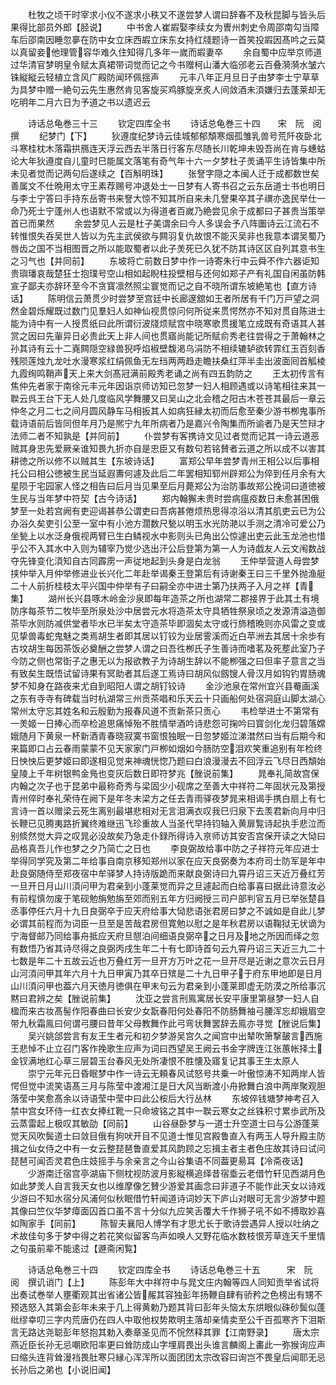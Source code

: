 <!-- { "loadSidebar": true } -->
　　杜牧之顷干时宰求小仪不遂求小秩又不遂尝梦人谓曰辞春不及秋昆脚与皆头后果得比部员外郎【胫说】
　　中书舍人崔嘏娶李续女为曺州刺史令周邵南勾当障车后邵南因睡忽夣在防中女立床西嘏立床东女持红牋题诗一首笑投嘏因髙吟之云莫以真留妾他理管容华难久住知得几多年一嵗而嘏妻卒
　　余自蜀中应举京师道过华清官梦明皇令赋太真裙带词觉而记之今书赠柯山潘大临邠老云百叠漪漪水皱六铢縦縦云轻植立含风广殿防闻环佩揺声
　　元丰八年正月旦日子由梦李士宁草草为具梦中赠一絶句云先生惠然肯见客旋买鸡豚旋烹炙人间敛酒未湏嫌归去蓬莱却无吃明年二月六日为予道之书以遗迟云

　　诗话总龟巻三十三
　　钦定四库全书
　　诗话总龟巻三十四　　宋　阮　阅　撰
　　纪梦门【下】
　　狄遵度纪梦诗云佳城郁郁頽寒烟孤雏乳兽号荒阡夜卧北斗寒桂枕木落霜拱鴈连天浮云西去半落日行客东尽随长川乾坤未毁吾尚在肯与蟪蛄论大年狄遵度自儿童时巳能属文落笔有奇气年十六一夕梦杜子羙诵平生诗皆集中所未见者觉而记两句后遂续之【百斛明珠】
　　张詧字隠之本闽人迁于成都数世矣善属文不仕晩用太守王素荐赐号冲退处士一日梦有人寄书召之云东岳道士书也明日与李士宁答曰手持东岳寄书来詧大惊不知其所自来未几詧果卒其子禩亦逸民举仕一命乃死士宁蓬州人也语默不常或以为得道者百嵗乃絶尝见余于成都曰子甚贵当策举首已而果然
　　余尝梦见人云是杜子美谓余曰今人多误会予八阵圗诗云江流石不转惟恨失呑吴世人皆以为先主武侯欲与闗羽复仇故恨不能灭吴非也我意本谓吴蜀乃唇齿之国不当相图晋之所以能取蜀者以此子羙死已久犹不防其诗区区自列其意书生之习气也【并同前】
　　东坡将亡前数日梦中作一诗寄朱行中云舜不作六器讵知贵璵璠哀哉楚狂士抱璞号空山相如起睨柱投壁相与还何如郑子产有礼国自闲虽防韩宣子鄙夫亦辞环至今不贪寳凛然照尘寰觉而记之自不晓所谓东坡絶笔也【直方诗话】
　　陈明信云萧贯少时尝梦至宫廷中长廊邃舘如王者所居有千门万戸望之洞然金碧烁耀既过数门见羣妇人如神仙视贯惊问何所従来贯愕然亦不知对贯自陈进士能为诗中有一人授贯纸曰此所谓衍波牋烦赋宫中晓寒歌贯援笔立成既有奇语其人甚赏之因曰先軰异日必贵此天上非人间也贯寤尚能记所赋俞秀老往尝得之于萧翰林之孙其诗有云十二嶤闗隠空緑兽猊呼焰椒壁馥渇乌涓防不相续辘轳欲转霏红玉百刻香残陨莲烛九龙吐水漫寒浆红绢佩鱼无左珰两两趋走瞻扶桑红萍半圭出波面囘首觚棱九霞绚鸣鞘声天上来大剑髙冠满前殿秀老诵之尚有四五韵防之
　　王太初传言有焦仲先者家于南徐元丰元年因诣京师访知已忽梦一妇人相顾遇或以诗笔相往来其一聫云呉王台下无人处几度临风学舞腰又曰吴山之北会稽之阳古木苍苍其最后一章云仲冬之月二七之间月圆风静车马相扳其人如病狂縁太初而后愈至秦少游书栁鬼事所载诗语前后皆同但年月乃是熈宁九年所病者乃是嘉兴令陶集而所谕者乃是天竺辩才法师二者不知孰是【并同前】
　　仆尝梦有客携诗文见过者觉而记其一诗云道恶贼其身忠先爱厥亲谁知畏九折亦自是忠臣又有数句若铭賛者云道之所以成不以害其耕徳之所以修不以贼其生【东坡诗话】
　　富郑公早年尝梦青州王相公以后事相托公曰相公徳被生民当延遐夀何遽及此后二年罢相知郓州辟郑公为倅到任月余有大星陨于宅园家人怪之相告曰后月当见果至后月薨郑公为治防事故郑公挽词曰道徳被生民与当年梦中符契【古今诗话】
　　郑内翰獬未贵时尝病瘟疫数日未愈甚困俄梦至一处若宫阙有吏迎谒甚恭公谓吏曰吾病甚倦烦热思得凉浴以清其肌吏云已为公办浴久矣吏引公至一室中有小池方濶数尺甃以明玉水光防滟以手测之清冷可爱公乃坐甃上以水泛身俄视两臂已生白鳞视水中影则头已角出公惊遽出吏云此玉龙池也惜乎公不入其水中入则为辅宰乃觉少选出汗公后登第为第一人为诗戯友人云文闱数战夺先锋变化湏知自古同霹雳一声従地起到头身是白龙翁
　　王仲举营道人母尝梦挟仲举入月仲举修进业长兴化二年赴举谒秦王登第后有诗谢秦王曰三千里外抛渔艇二十人前折桂枝太平兴国中仲举有子曰嗣全亦中进士第乃扶两子入月之祥【青集】
　　湖州长兴县啄木岭金沙泉即每年造茶之所也湖常二郡接界于此其土有境防序每茶节二牧毕至所泉处沙中居尝元水将造茶太守具牺牲祭泉顷之发源清溢造御茶毕水则防减供堂者毕水已半矣太守造茶毕即涸矣太守或行斾稽晩则亦风雷之变或见挚兽毒蛇鬼魅之类焉胡生者即其居以钉铰为业居霅溪而近白苹洲去其居十余歩有古坟胡生每因茶饭必奠酬之尝梦人谓之曰吾徃栁氏子生善诗而嗜茗及死塟此室乃子今防之侧也常衘子之惠无以为报欲教子为诗胡生辞以不能栁强之曰但率子意言之当有致矣生既悟试留诗果有冥助者其后遂工焉诗曰胡风似劔锼人骨汉月如钩钓胃肠魂梦不知身在路夜来尤自到昭阳人谓之胡钉铰诗
　　金沙池泉在常州宜兴县罨画溪之东有寺寺有碑载当时杭湖常三州贡茶唱和乐天云十只画船何处宿洞庭山脚太湖心常州太守忘其姓名和云殷勤为报春风道不贡新茶只贡心
　　韦检举进士不第常有一羙姬一日捧心而卒检追思痛悼殆不胜情举酒吟诗悲怨可掬吟曰寳剑化龙归碧落嫦娥随月下黄泉一杯新酒青春晓寂寞书窗恨独眠一日忽梦姬泣涕澘然曰当有后期今和来篇即口占云春雨蒙蒙不见天家家门戸栁如烟如今肠防空泪欢笑重追别有年检终日怏怏后更梦姬曰即遂相见觉来神魂恍惚乃题曰白浪漫漫去不回浮云飞尽日西頽始皇陵上千年树银鸭金鳬也变灰后数日即符梦兆【脞说前集】
　　晁奉礼简故宫保内翰之次子也于昆弟中最称奇秀与梁固少小砚席之至善大中祥符二年固状元及第授青州倅时奉礼荣侍在阙下是年冬末梁方之任去青雨驿夜梦晁来相谒手携白扇上有七言诗一首以赠梁云死生离别最堪悲相对无言泪满衣叹我巳归泉下去羡君新向月中归长鞭已见腾夷路折翼终难继迅飞珍重故人当圣代早持钧轴入黄扉覧诗起执手悲泣而别倐然觉大异之叹晁必没故矣乃急走仆録所得诗入亰师访其安否宫保开读之大恸曰品格真吾儿作也梦之夕乃简亡之日也
　　李良弼故给事中防之子祥符元年应进士举得同学究及第二年给事自南京移知郑州以家在应天良弼奏为本府司士防军是年中赴良弼随侍至郑夜宿中牟驿梦人持诗版跪而来献良弼诗曰九霄丹诏三天近万叠红芳一旦开日月山川湏问甲为君亲到小蓬莱觉而异之旦遽起而白给事喜曰据此诗意汝必有前程慎勿废于笔砚勉旃勉旃至郊而别五年方归阙授三司户部判官五月已举张楚县丞事停任六月十九日良弼卒于应天府给事大恸悲语张君房曰梦之不诚如是自此儿梦必谓其前程而为词臣一旦至是苦哉君房但寛勉以慰之是年秋君房以语鞠狱无状谪为宁海督邮乃同给事舟抵应天府旦憇泊间细语良弼卒之日月及地之所因而绎之忽有数悟乃省其诗尽得之良弼丙戌生年二十有七即诗首句云九霄丹诏三天近三九二十七数是年二十五故云近也万叠红芳一旦开方万叶之花一旦开尽是近谢之意次云日月山河湏问甲其年六月十九日甲寅乃其卒日殡是二十九日甲子于府东甲地即是日月山川湏问甲也葢六月天徳月徳俱在甲末句云为君亲到小蓬莱即虚无防漠之所给事沉黙曰君辨之矣【脞说前集】
　　沈亚之尝言刑鳯寓居长安平康里第昼梦一妇人自楹而来古妆髙髻作阳春曲曰长安少女翫春阳何处春阳不防肠舞袖弓腰浑忘却娥眉空带九秋霜鳯曰何谓弓腰曰昔年父母教舞作此弓弯状舞罢辞去鳯亦寻觉【脞说后集】
　　吴兴姚郃尝言有友王生者元和初夕梦游吴宫久之闻宫中出辇吹箫撃皷言西施王悲悼不止立召门客作挽歌生应声为词曰西望吴王阙云书金字牌连江张蕙帐择土金钗满地红心草三层碧玉台春风无处所凄恨不胜懐及寤复记其事王生太原人
　　崇宁元年元日昏眠梦中作一诗云无頼春风试怒号共乗一叶傲惊涛不知两岸人皆愕但觉中流笑语髙三月与陈莹中渡湘江是日大风当断渡小舟掀舞白浪中两岸聚观胆落莹中笑愈髙余以诗语莹中莹中曰此公桉后大行丛林
　　东坡倅钱塘梦神考召入禁中宫女环侍一红衣女捧红靴一只命坡铭之其中一聫云寒女之丝铢积寸累歩武所及云蒸雷起上极叹其敏劭【同前】
　　山谷昼卧梦与一道士升空道士曰与公游蓬莱觉天风吹鬓道士曰敛目俄有狗吠开目不见道士惟见宫殿鲁直入有两玉人导升殿主防揖之仙女侍之中有一女云整琵琶鲁直爱其风韵顾之忘揖主者主者色庄故其诗曰试问琵琶可闻否灵君色庄妓摇手与余亲言之今山谷集语不同葢更昜耳【冷斋夜话】
　　少游南迁宿宫亭湖庙下侧枕视防波月影縦横追绎昔宿埀云老借竹轩见西湖月色如此梦羙人自言我天女也以维摩像乞賛少游爱其画念曰非道子不能作此天女以诗戏少游曰不知水宿分风浦何似秋眠借竹轩闻道诗词妙天下庐山对眼可无言少游梦中题其像曰竺仪华梦瘴面囚首口虽不言十分似九应笑舌覆大千作狮子吼不如不搏取妙喜如陶家手【同前】
　　陈智夫襄阳人博学有才思尤长于歌诗尝遇异人授以吐纳之术故佳句多于梦中得之若花笑似留客鸟声如唤人又野花临水数枝恨芳草连天千里情之句虽前辈不能逺过【遯斋闲覧】

　　诗话总龟巻三十四
　　钦定四库全书
　　诗话总龟巻三十五　　　宋　阮　阅　撰讥诮门【上】
　　陈彭年大中祥符中与晁文庄内翰等四人同知贡举省试将出奏试巻举人壅衢观其出省诸公皆赧其容独彭年扬鞭自肆有骄矜之色榜出有甥不预选怒入其第会彭年未来于几上得黄勅乃题其背曰彭年头恼太东烘眼似硃砂鬓似蓬纰缪幸叨三字内荒唐仍在四人中取他权势欺明主落却亲情卖至公千百孤寒齐下泪斯言无路达尧聪彭年怒抱其勅入奏章圣见而不恱然释其罪【江南野录】
　　唐太宗燕近臣长孙无忌嘲欧阳率更曰耸防成山字埋肩畏出头谁言麟阁上畵此一弥猴询应声曰缩头连背耸漫裆畏肚寒只縁心浑浑所以面团团太宗改容曰询岂不畏皇后闻耶无忌长孙后之弟也【小说旧闻】
